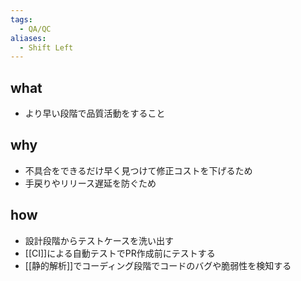 ```yaml
---
tags:
  - QA/QC
aliases:
  - Shift Left
---
```

## what
- より早い段階で品質活動をすること
## why
- 不具合をできるだけ早く見つけて修正コストを下げるため
- 手戻りやリリース遅延を防ぐため
## how
- 設計段階からテストケースを洗い出す
- [[CI]]による自動テストでPR作成前にテストする
- [[静的解析]]でコーディング段階でコードのバグや脆弱性を検知する